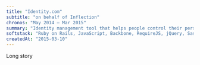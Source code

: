 ```yaml
---
title: "Identity.com"
subtitle: "on behalf of Inflection"
chronos: "May 2014 – Mar 2015"
summary: "Identity management tool that helps people control their personal data and manage their credibility online."
softstack: "Ruby on Rails, JavaScript, Backbone, RequireJS, jQuery, Sass, Responsive Design, RSpec, Vagrant, Linux, Git, Kanban"
createdAt: "2015-03-10"
---
```


Long story
